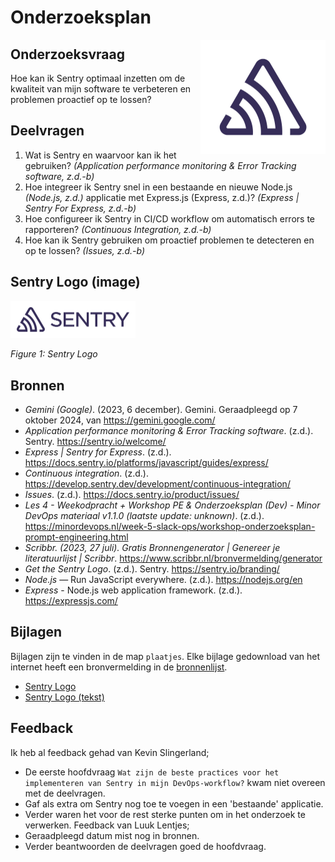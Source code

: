 # Onderzoeksplan

<img src="plaatjes/sentry.svg" width="200" alt="Sentry" align="right"/>

## Onderzoeksvraag

Hoe kan ik Sentry optimaal inzetten om de kwaliteit van mijn software te verbeteren en problemen proactief op te lossen?

## Deelvragen

1. Wat is Sentry en waarvoor kan ik het gebruiken? *(Application performance monitoring & Error Tracking software, z.d.-b)*
2. Hoe integreer ik Sentry snel in een bestaande en nieuwe Node.js *(Node.js, z.d.)* applicatie met Express.js (Express, z.d.)? *(Express | Sentry For Express, z.d.-b)*
3. Hoe configureer ik Sentry in CI/CD workflow om automatisch errors te rapporteren? *(Continuous Integration, z.d.-b)*
4. Hoe kan ik Sentry gebruiken om proactief problemen te detecteren en op te lossen? *(Issues, z.d.-b)*

## Sentry Logo (image)

<img src="plaatjes/sentry-text.svg" width="200>" alt="Sentry"/>

*Figure 1: Sentry Logo*

## Bronnen

- *Gemini (Google)*. (2023, 6 december). Gemini. Geraadpleegd op 7 oktober 2024, van https://gemini.google.com/
- *Application performance monitoring & Error Tracking software*. (z.d.). Sentry. https://sentry.io/welcome/
- *Express | Sentry for Express*. (z.d.). https://docs.sentry.io/platforms/javascript/guides/express/
- *Continuous integration*. (z.d.). https://develop.sentry.dev/development/continuous-integration/
- *Issues*. (z.d.). https://docs.sentry.io/product/issues/
- *Les 4 - Weekodpracht + Workshop PE & Onderzoeksplan (Dev) - Minor DevOps materiaal v1.1.0 (laatste update: unknown)*. (z.d.). https://minordevops.nl/week-5-slack-ops/workshop-onderzoeksplan-prompt-engineering.html
- *Scribbr. (2023, 27 juli). Gratis Bronnengenerator | Genereer je literatuurlijst | Scribbr*. https://www.scribbr.nl/bronvermelding/generator
- *Get the Sentry Logo*. (z.d.). Sentry. https://sentry.io/branding/
- *Node.js* — Run JavaScript everywhere. (z.d.). https://nodejs.org/en
- *Express* - Node.js web application framework. (z.d.). https://expressjs.com/

## Bijlagen

Bijlagen zijn te vinden in de map `plaatjes`. Elke bijlage gedownload van het internet heeft een bronvermelding in de <a href="#bronnen">bronnenlijst</a>.

- [Sentry Logo](plaatjes/sentry.svg)
- [Sentry Logo (tekst)](plaatjes/sentry-text.svg)

## Feedback

Ik heb al feedback gehad van Kevin Slingerland;
- De eerste hoofdvraag `Wat zijn de beste practices voor het implementeren van Sentry in mijn DevOps-workflow?` kwam niet overeen met de deelvragen.
- Gaf als extra om Sentry nog toe te voegen in een 'bestaande' applicatie.
- Verder waren het voor de rest sterke punten om in het onderzoek te verwerken.
Feedback van Luuk Lentjes;
- Geraadpleegd datum mist nog in bronnen.
- Verder beantwoorden de deelvragen goed de hoofdvraag.

